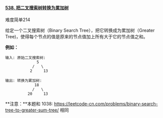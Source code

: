 #### [538. 把二叉搜索树转换为累加树](https://leetcode-cn.com/problems/convert-bst-to-greater-tree/)

难度简单214

给定一个二叉搜索树（Binary Search Tree），把它转换成为累加树（Greater Tree)，使得每个节点的值是原来的节点值加上所有大于它的节点值之和。

 

**例如：**

```
输入: 原始二叉搜索树:
              5
            /   \
           2     13

输出: 转换为累加树:
             18
            /   \
          20     13
```

 

**注意：**本题和 1038: https://leetcode-cn.com/problems/binary-search-tree-to-greater-sum-tree/ 相同